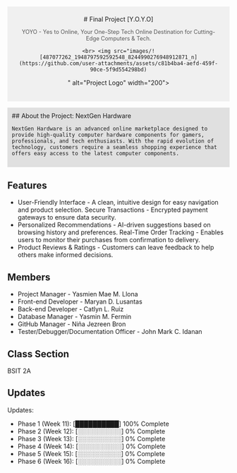 <div align="center" style="background-color: #f0f0f0; padding: 20px;">  # Final Project [Y.O.Y.O]
    <p style="font-size: 0.9em; color: #555;">YOYO - Yes to Online, Your One-Step Tech Online Destination for Cutting-Edge Computers & Tech.</p>

    <br> <img src="images/![487077262_1948797592592548_8244990276948912871_n](https://github.com/user-attachments/assets/c81b4ba4-aefd-459f-90ce-5f9d554298bd)
" alt="Project Logo" width="200">  </div>

<div style="background-color: #e0e0e0; padding: 10px;"> ## About the Project: NextGen Hardware

    NextGen Hardware is an advanced online marketplace designed to provide high-quality computer hardware components for gamers, professionals, and tech enthusiasts. With the rapid evolution of technology, customers require a seamless shopping experience that offers easy access to the latest computer components.
</div>

## Features

-   User-Friendly Interface - A clean, intuitive design for easy navigation and product selection. Secure Transactions - Encrypted payment gateways to ensure data security.
-   Personalized Recommendations - AI-driven suggestions based on browsing history and preferences. Real-Time Order Tracking - Enables users to monitor their purchases from confirmation to delivery.
-   Product Reviews & Ratings - Customers can leave feedback to help others make informed decisions.

## Members

-   Project Manager - Yasmien Mae M. Llona
-   Front-end Developer - Maryan D. Lusantas
-   Back-end Developer - Catlyn L. Ruiz
-   Database Manager - Yasmin M. Fermin
-   GitHub Manager - Niña Jezreen Bron
-   Tester/Debugger/Documentation Officer - John Mark C. Idanan

## Class Section

BSIT 2A

## Updates

Updates:

- Phase 1 (Week 11): [██████████] 100% Complete
- Phase 2 (Week 12): [░░░░░░░░░░] 0% Complete
- Phase 3 (Week 13): [░░░░░░░░░░] 0% Complete
- Phase 4 (Week 14): [░░░░░░░░░░] 0% Complete
- Phase 5 (Week 15): [░░░░░░░░░░] 0% Complete
- Phase 6 (Week 16): [░░░░░░░░░░] 0% Complete
